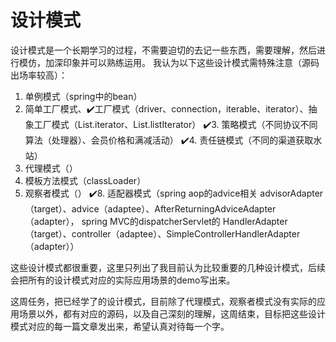 # 设计模式
设计模式是一个长期学习的过程，不需要迫切的去记一些东西，需要理解，然后进行模仿，加深印象并可以熟练运用。
我认为以下这些设计模式需特殊注意（源码出场率较高）：
1. 单例模式（spring中的bean）
2. 简单工厂模式、✔️工厂模式（driver、connection，iterable、iterator）、抽象工厂模式（List.iterator、List.listIterator）
✔️3. 策略模式（不同协议不同算法（处理器）、会员价格和满减活动）
✔️4. 责任链模式（不同的渠道获取水站）
5. 代理模式（）
6. 模板方法模式（classLoader）
7. 观察者模式（）
✔️8. 适配器模式（spring aop的advice相关 advisorAdapter（target）、advice（adaptee）、AfterReturningAdviceAdapter（adapter），
spring MVC的dispatcherServlet的 HandlerAdapter（target）、controller（adaptee）、SimpleControllerHandlerAdapter（adapter））

这些设计模式都很重要，这里只列出了我目前认为比较重要的几种设计模式，后续会把所有的设计模式对应的实际应用场景的demo写出来。

这周任务，把已经学了的设计模式，目前除了代理模式，观察者模式没有实际的应用场景以外，都有对应的源码，以及自己深刻的理解，这周结束，目标把这些设计模式对应的每一篇文章发出来，希望认真对待每一个字。